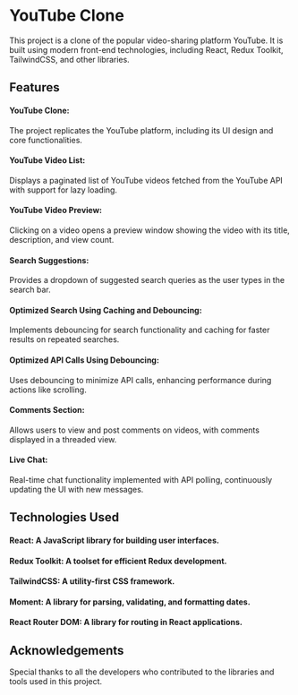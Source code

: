 
# YouTube Clone

This project is a clone of the popular video-sharing platform YouTube. It is built using modern front-end technologies, including React, Redux Toolkit, TailwindCSS, and other libraries.

## Features

#### YouTube Clone: 
The project replicates the YouTube platform, including its UI design and core functionalities.

#### YouTube Video List: 
 Displays a paginated list of YouTube videos fetched from the YouTube API with support for lazy loading.

 #### YouTube Video Preview:
 Clicking on a video opens a preview window showing the video with its title, description, and view count.

 #### Search Suggestions:
 Provides a dropdown of suggested search queries as the user types in the search bar.
 #### Optimized Search Using Caching and Debouncing:
 Implements debouncing for search functionality and caching for faster results on repeated searches.

 #### Optimized API Calls Using Debouncing:
 Uses debouncing to minimize API calls, enhancing performance during actions like scrolling.

 #### Comments Section:
 Allows users to view and post comments on videos, with comments displayed in a threaded view.

 #### Live Chat:
 Real-time chat functionality implemented with API polling, continuously updating the UI with new messages.


 ## Technologies Used


#### React: A JavaScript library for building user interfaces.
#### Redux Toolkit: A toolset for efficient Redux development.
#### TailwindCSS: A utility-first CSS framework.
#### Moment: A library for parsing, validating, and formatting dates.
#### React Router DOM: A library for routing in React applications.

## Acknowledgements

 Special thanks to all the developers who contributed to the libraries and tools used in this project.
